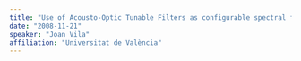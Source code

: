 ```yaml
---
title: "Use of Acousto-Optic Tunable Filters as configurable spectral filters"
date: "2008-11-21"
speaker: "Joan Vila"
affiliation: "Universitat de València"
---
```

